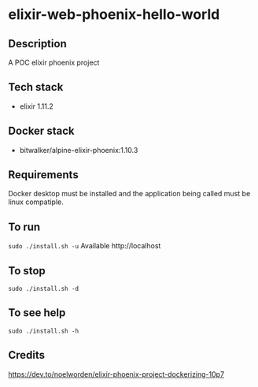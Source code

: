 # elixir-web-phoenix-hello-world

## Description
A POC elixir phoenix project

## Tech stack
- elixir 1.11.2

## Docker stack
- bitwalker/alpine-elixir-phoenix:1.10.3

## Requirements
Docker desktop must be installed and the application
being called must be linux compatiple.

## To run
`sudo ./install.sh -u`
Available http://localhost

## To stop
`sudo ./install.sh -d`

## To see help
`sudo ./install.sh -h`

## Credits
https://dev.to/noelworden/elixir-phoenix-project-dockerizing-10p7
